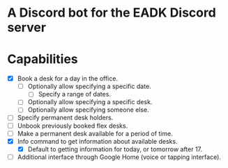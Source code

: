 # A Discord bot for the EADK Discord server

# Capabilities
 - [x] Book a desk for a day in the office.
    - [ ] Optionally allow specifying a specific date.
      - [ ] Specify a range of dates.
    - [ ] Optionally allow specifying a specific desk.
    - [ ] Optionally allow specifying someone else.
 - [ ] Specify permanent desk holders.
 - [ ] Unbook previously booked flex desks.
 - [ ] Make a permanent desk available for a period of time.
 - [x] Info command to get information about available desks.
    - [x] Default to getting information for today, or tomorrow after 17.
 - [ ] Additional interface through Google Home (voice or tapping interface).
